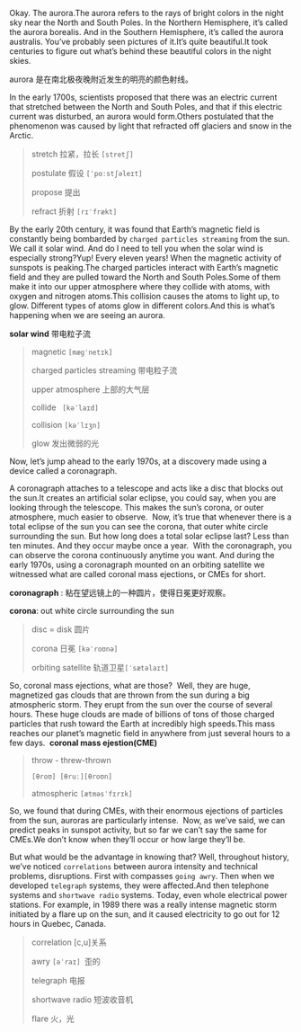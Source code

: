 Okay. The aurora.The aurora refers to the rays of bright colors in the night sky near the North and South Poles. In the Northern Hemisphere, it’s called the aurora borealis. And in the Southern Hemisphere, it’s called the aurora australis. You’ve probably seen pictures of it.It’s quite beautiful.It took centuries to figure out what’s behind these beautiful colors in the night skies. 

aurora 是在南北极夜晚附近发生的明亮的颜色射线。

In the early 1700s, scientists proposed that there was an electric current that stretched between the North and South Poles, and that if this electric current was disturbed, an aurora would form.Others postulated that the phenomenon was caused by light that refracted off glaciers and snow in the Arctic.

> stretch 拉紧，拉长 `[stretʃ]`
>
> postulate 假设 `[ˈpɑːstʃəleɪt]`
>
> propose 提出
>
> refract 折射 `[rɪˈfrækt] `

By the early 20th century, it was found that Earth’s magnetic field is constantly being bombarded by `charged particles streaming` from the sun. We call it solar wind. And do I need to tell you when the solar wind is especially strong?Yup! Every eleven years! When the magnetic activity of sunspots is peaking.The charged particles interact with Earth’s magnetic field and they are pulled toward the North and South Poles.Some of them make it into our upper atmosphere where they collide with atoms, with oxygen and nitrogen atoms.This collision causes the atoms to light up, to glow. Different types of atoms glow in different colors.And this is what’s happening when we are seeing an aurora.   

**solar wind**  带电粒子流

> magnetic `[mæɡˈnetɪk]`
>
> charged particles streaming 带电粒子流
>
> upper atmosphere 上部的大气层
>
> collide ` [kəˈlaɪd]`
>
> collision `[kəˈlɪʒn]`
>
> glow 发出微弱的光

Now, let’s jump ahead to the early 1970s, at a discovery made using a device called a coronagraph. 

A coronagraph attaches to a telescope and acts like a disc that blocks out the sun.It creates an artificial solar eclipse, you could say, when you are looking through the telescope. This makes the sun’s corona, or outer atmosphere, much easier to observe. 
Now, it’s true that whenever there is a total eclipse of the sun you can see the corona, that outer white circle surrounding the sun. But how long does a total solar eclipse last? Less than ten minutes. And they occur maybe once a year. 
With the coronagraph, you can observe the corona continuously anytime you want. And during the early 1970s, using a coronagraph mounted on an orbiting satellite we witnessed what are called coronal mass ejections, or CMEs for short. 

**coronagraph** : 粘在望远镜上的一种圆片，使得日冕更好观察。

**corona**: out white circle surrounding the sun

> disc = disk 圆片
>
> corona 日冕 `[kəˈroʊnə]`
>
> orbiting satellite 轨道卫星`[ˈsætəlaɪt]`

So, coronal mass ejections, what are those? 
Well, they are huge, magnetized gas clouds that are thrown from the sun during a big atmospheric storm. They erupt from the sun over the course of several hours. These huge clouds are made of billions of tons of those charged particles that rush toward the Earth at incredibly high speeds.This mass reaches our planet’s magnetic field in anywhere from just several hours to a few days.  **coronal mass ejestion(CME)** 

> throw - threw-thrown 
>
> `[θroʊ] [θruː][θroʊn]`
>
> atmospheric `[ætməsˈfɪrɪk]`

So, we found that during CMEs, with their enormous ejections of particles from the sun, auroras are particularly intense. 
Now, as we’ve said, we can predict peaks in sunspot activity, but so far we can’t say the same for CMEs.We don’t know when they’ll occur or how large they’ll be. 

But what would be the advantage in knowing that? Well, throughout history, we’ve noticed `correlations` between aurora intensity and technical problems, disruptions. First with compasses `going awry`. Then when we developed `telegraph` systems, they were affected.And then telephone systems and `shortwave radio` systems. Today, even whole electrical power stations. For example, in 1989 there was a really intense magnetic storm initiated by a flare up on the sun, and it caused electricity to go out for 12 hours in Quebec, Canada.

> correlation [c,u]关系
>
> awry `[əˈraɪ] `歪的
>
> telegraph 电报
>
> shortwave radio 短波收音机
>
> flare 火，光